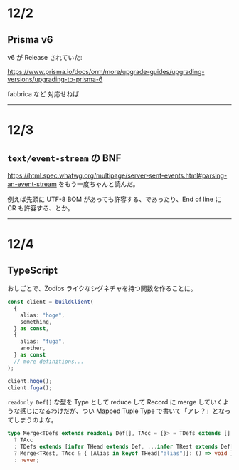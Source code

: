 # 12/2

## Prisma v6

v6 が Release されていた:

https://www.prisma.io/docs/orm/more/upgrade-guides/upgrading-versions/upgrading-to-prisma-6

fabbrica など 対応せねば

---

# 12/3

## `text/event-stream` の BNF

https://html.spec.whatwg.org/multipage/server-sent-events.html#parsing-an-event-stream をもう一度ちゃんと読んだ。

例えば先頭に UTF-8 BOM があっても許容する、であったり、End of line に CR も許容する、とか。

---

# 12/4

## TypeScript

おしごとで、Zodios ライクなシグネチャを持つ関数を作ることに。

```ts
const client = buildClient(
  {
    alias: "hoge",
    something,
  } as const,
  {
    alias: "fuga",
    another,
  } as const
  // more definitions...
);

client.hoge();
client.fuga();
```

`readonly Def[]` な型を Type として reduce して Record に merge していくような感じになるわけだが、つい Mapped Tuple Type で書いて「アレ？」となってしまうのよな。

```ts
type Merge<TDefs extends readonly Def[], TAcc = {}> = TDefs extends []
  ? TAcc
  : TDefs extends [infer THead extends Def, ...infer TRest extends Def[]]
  ? Merge<TRest, TAcc & { [Alias in keyof THead["alias"]]: () => void }>
  : never;
```
